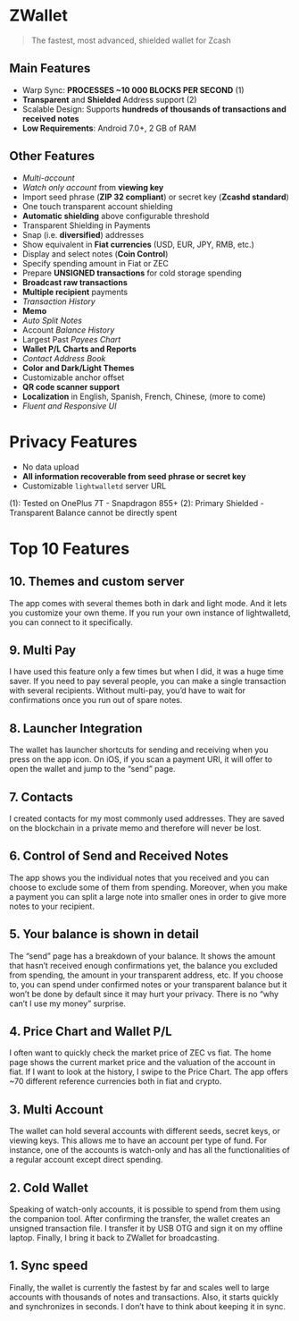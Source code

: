 # ZWallet

> The fastest, most advanced, shielded wallet for Zcash

## Main Features

- Warp Sync: **PROCESSES ~10 000 BLOCKS PER SECOND** (1) 
- **Transparent** and **Shielded** Address support (2)
- Scalable Design: Supports **hundreds of thousands of transactions and received notes**
- **Low Requirements**: Android 7.0+, 2 GB of RAM

## Other Features

- *Multi-account*
- *Watch only account* from **viewing key**
- Import seed phrase (**ZIP 32 compliant**) or secret key (**Zcashd standard**)
- One touch transparent account shielding
- **Automatic shielding** above configurable threshold
- Transparent Shielding in Payments 
- Snap (i.e. **diversified**) addresses 
- Show equivalent in **Fiat currencies** (USD, EUR, JPY, RMB, etc.)
- Display and select notes (**Coin Control**)
- Specify spending amount in Fiat or ZEC
- Prepare **UNSIGNED transactions** for cold storage spending
- **Broadcast raw transactions**
- **Multiple recipient** payments
- *Transaction History*
- **Memo**
- *Auto Split Notes*
- Account *Balance History*
- Largest Past *Payees Chart*
- **Wallet P/L Charts and Reports**
- *Contact Address Book*
- **Color and Dark/Light Themes**
- Customizable anchor offset
- **QR code scanner support**
- **Localization** in English, Spanish, French, Chinese, (more to come)
- *Fluent and Responsive UI*

# Privacy Features

- No data upload
- **All information recoverable from seed phrase or secret key**
- Customizable `lightwalletd` server URL

(1): Tested on OnePlus 7T - Snapdragon 855+
(2): Primary Shielded - Transparent Balance cannot be directly spent

# Top 10 Features

## 10. Themes and custom server
The app comes with several themes both in dark and light mode. And it lets you customize your own theme.
If you run your own instance of lightwalletd, you can connect to it specifically.

## 9. Multi Pay
I have used this feature only a few times but when I did, it was a huge time saver.
If you need to pay several people, you can make a single transaction with several recipients. Without multi-pay, you’d have to wait for confirmations once you run out of spare notes.

## 8. Launcher Integration
The wallet has launcher shortcuts for sending and receiving when you press on the app icon. On iOS, if you scan a payment URI, it will offer to open the wallet and jump to the “send” page.

## 7. Contacts
I created contacts for my most commonly used addresses. They are saved on the blockchain in a private memo and therefore will never be lost.
## 6. Control of Send and Received Notes
The app shows you the individual notes that you received and you can choose to exclude some of them from spending. Moreover, when you make a payment you can split a large note into smaller ones in order to give more notes to your recipient.
## 5. Your balance is shown in detail
The “send” page has a breakdown of your balance. It shows the amount that hasn’t received enough confirmations yet, the balance you excluded from spending, the amount in your transparent address, etc. If you choose to, you can spend under confirmed notes or your transparent balance but it won’t be done by default since it may hurt your privacy.
There is no “why can’t I use my money” surprise.
## 4. Price Chart and Wallet P/L
I often want to quickly check the market price of ZEC vs fiat. The home page shows the current market price and the valuation of the account in fiat. If I want to look at the history, I swipe to the Price Chart. The app offers ~70 different reference currencies both in fiat and crypto.
## 3. Multi Account
The wallet can hold several accounts with different seeds, secret keys, or viewing keys. This allows me to have an account per type of fund. For instance, one of the accounts is watch-only and has all the functionalities of a regular account except direct spending.
## 2. Cold Wallet
Speaking of watch-only accounts, it is possible to spend from them using the companion tool. After confirming the transfer, the wallet creates an unsigned transaction file. I transfer it by USB OTG and sign it on my offline laptop. Finally, I bring it back to ZWallet for broadcasting.
## 1. Sync speed
Finally, the wallet is currently the fastest by far and scales well to large accounts with thousands of notes and transactions. Also, it starts quickly and synchronizes in seconds. I don’t have to think about keeping it in sync.